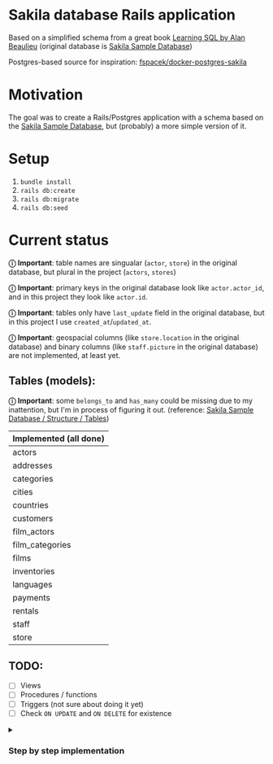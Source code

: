 # Sakila database Rails application

Based on a simplified schema from a great book [Learning SQL by Alan Beaulieu](http://shop.oreilly.com/product/9780596007270.do) (original database is [Sakila Sample Database](https://dev.mysql.com/doc/sakila/en/))

Postgres-based source for inspiration: [fspacek/docker-postgres-sakila](https://github.com/fspacek/docker-postgres-sakila)

# Motivation

The goal was to create a Rails/Postgres application with a schema based on the [Sakila Sample Database](https://dev.mysql.com/doc/sakila/en/), but (probably) a more simple version of it.

# Setup

1. `bundle install`
2. `rails db:create`
3. `rails db:migrate`
4. `rails db:seed`

# Current status

**ⓘ** **Important**: table names are singualar (`actor`, `store`) in the original database, but
plural in the project (`actors`, `stores`)

**ⓘ** **Important**: primary keys in the original database
look like `actor.actor_id`, and in this project they look like `actor.id`.

**ⓘ** **Important**: tables only have `last_update` field in the original database, but in this project
I use `created_at`/`updated_at`.

**ⓘ** **Important**: geospacial columns (like `store.location` in the original database) and binary columns
(like `staff.picture` in the original database) are not implemented, at least yet.

## Tables (models):

**ⓘ** **Important**: some `belongs_to` and `has_many`
could be missing due to my inattention, but I'm in process of figuring it out.
(reference: [Sakila Sample Database  /  Structure  /  Tables](https://dev.mysql.com/doc/sakila/en/sakila-structure-tables.html))

| Implemented (all done)|
| ---------------- |
| actors           |
| addresses        |
| categories       |
| cities           |
| countries        |
| customers        |
| film_actors      |
| film_categories  |
| films            |
| inventories      |
| languages        |
| payments         |
| rentals          |
| staff            |
| store            |

## TODO:

- [ ] Views
- [ ] Procedures / functions
- [ ] Triggers (not sure about doing it yet)
- [ ] Check `ON UPDATE` and `ON DELETE` for existence

<details>
  <summary>
    <h3>Step by step implementation</h3>
  </summary>

  1. [Create `Actor`](#create-actor)
  2. [Create `Category`](#create-category)
  3. [Create `Language`](#create-language)
  4. [Create `Film`](#create-film)
  5. [Create `FilmActor`](#create-filmactor)
  6. [Create `FilmCategory`](#create-filmcategory)
  7. [Bind `Films` with `Actors`, `Films` with `Categories`](#bind-films-with-actors-films-with-categories)
  8. [Create `Country`](#create-country)
  9. [Create `City`](#create-city)
  10. [Bind `City` and `Country`](#bind-city-and-country)
  11. [Create `Address`](#create-address)
  12. [Bind `Address` and `City`](#bind-address-and-city)
  13. [Create `Customer`](#create-customer)
  14. [Bind `Customer` and `Address`](#bind-customer-and-address)
  15. [Create `Inventory`](#create-inventory)
  16. [Set `Language`.`name` limit to 20](#set-languagename-limit-to-20)
  17. [Create `Rental`](#create-rental)
  18. [Create `Payment`](#create-payment)
  19. [Bind `Payment` and `Customer`](#bind-payment-and-customer)
  20. [Create `Store`](#create-store)
  21. [Create `Staff`](#create-staff)
  22. [Add `manager_staff` to `Store`](#add-manager_staff-to-store)
  23. [Add `original_language_id` to `Film`](#add-original_language_id-to-film)
  24. [Rename `original_language_id` and `rental_rate` columns](#rename-original_language_id-and-rental_rate-columns)
  25. [Remove uniqueness index from `city`](#remove-uniqueness-index-from-city)
  26. [Add `store_id` to `Inventory`](#add-store_id-to-inventory)
  27. [Add `staff_id` to `Rentals`](#add-staff_id-to-rentals)
  28. [Add `staff_id` to `Payments`](#add-staff_id-to-payments)
  29. [Fix `Film <-> Actor` associations in models](#fix-film---actor-associations-in-models)
  30. [Fix `Film <-> Category` associations in models](#fix-film---category-associations-in-models)
  31. [Fix `Film <-> Language` associations in models](#fix-language---film-associations-in-models)
  32. [Fix `Store <-> Staff` associations in models](#fix-store---staff-associations-in-models)

  ### Create `Actor`

  First, generate: `rails generate model Actor`

  Then in migration:

  ```ruby
    def change
      create_table :actors do |t|
        t.string :first_name, null: false
        t.string :last_name, null: false

        t.timestamps
      end

      add_index :actors, :first_name
      add_index :actors, :last_name
    end
  ```

  Then in model:

  ```ruby
  class Actor < ApplicationRecord
    validates :first_name, presence: true
    validates :last_name, presence: true
  ```

  ### Create `Category`

  First, generate: `rails generate model Category`

  Then in migration:

  ```ruby
    def change
      create_table :categories do |t|
        t.string :name, null: false

        t.timestamps
      end

      add_index :categories, :name, unique: true
    end
  ```

  Then in model:

  ```ruby
  class Category < ApplicationRecord
    validates :name, presence: true, uniqueness: true
  ```

  ### Create `Language`

  First, generate: `rails generate model Language`

  Then in migration:

  ```ruby
    def change
      create_table :languages do |t|
        t.string :name, null: false

        t.timestamps
      end

      add_index :categories, :name, unique: true
    end
  ```

  Then in model:

  ```ruby
  class Language < ApplicationRecord
    validates :name, presence: true, uniqueness: true
  ```

  ### Create `Film`

  First, generate: `rails generate model Film`

  Then in migration:

  ```ruby
    def change
      create_enum :rating, %w[G PG PG-13 R NC-17]

      create_table :films do |t|
        t.string :title, null: false
        t.text :description
        t.date :release_year
        t.integer :rental_duration, null: false
        t.decimal :rantal_rate, precision: 4, scale: 2, null: false
        t.integer :length, limit: 3
        t.decimal :replacement_cost, precision: 5, scale: 2, null: false
        t.enum :rating, enum_type: 'rating', default: 'G'
        t.string :special_features, array: true

        t.timestamps
  ```
  Another migration to reference `language_id` in `Film`:

  ```ruby
  class AddLanguageToFilm < ActiveRecord::Migration[7.0]
    def change
      add_reference :films, :language, foreign_key: true
  ```

  Then in `Film` model:

  ```ruby
  class Film < ApplicationRecord
    has_one :language

    validates :rental_rate, :rental_duration, :replacement_cost,
              :title, :language_id, presence: true
  ```

  ### Create `FilmActor`

  First, generate: `rails generate model FilmActor`

  Then in migration:

  ```ruby
    def change
      create_table :film_actors do |t|
        t.references :film, null: false, foreign_key: true
        t.references :actor, null: false, foreign_key: true

        t.timestamps
  ```

  Then in model:

  ```ruby
  class FilmActor < ApplicationRecord
    belongs_to :film
    belongs_to :actor

    validates :film, :actor, presence: true
  ```

  ### Create `FilmCategory`

  First, generate: `rails generate model FilmCategory`

  Then in migration:

  ```ruby
    def change
      create_table :film_categories do |t|
        t.references :film, null: false, foreign_key: true
        t.references :category, null: false, foreign_key: true

        t.timestamps
  ```

  Then in model:

  ```ruby
  class FilmCategory < ApplicationRecord
    belongs_to :film
    belongs_to :category

    validates :film, :category, presence: true
  ```

  ### Bind `Films` with `Actors`, `Films` with `Categories`

  In `models/actor.rb`:

  ```diff
  class Actor < ApplicationRecord
  + has_many :films, through: :film_actors

    validates :first_name, presence: true
    validates :last_name, presence: true
  end
  ```

  In `models/film.rb`:

  ```diff
  class Film < ApplicationRecord
    has_one :language
  + has_many :categories, through: :film_categories
  + has_many :actors, through: :film_actors

    validates :rental_rate, :rental_duration, :replacement_cost,
              :title, :language_id, presence: true
  end
  ```

  ### Create `Country`

  First, generate: `rails generate model Country`

  Then in migration:

  ```ruby
    def change
      create_table :countries do |t|
        t.string :country, null: false

        t.timestamps
      end

      add_index :countries, :country, unique: true
  ```

  Then in model:

  ```ruby
  class Country < ApplicationRecord
    validates :country, presence: true, uniqueness: true
  ```

  ### Create `City`

  First, generate: `rails generate model City`

  Then in migration:

  ```ruby
    def change
      create_table :cities do |t|
        t.string :city
        t.references :country, null: false, foreign_key: true

        t.timestamps
      end

      add_index :cities, :city, unique: true
  ```

  Then in model:

  ```ruby
  class City < ApplicationRecord
    belongs_to :country

    validates :city, presence: true, uniqueness: true
  ```

  ### Bind `City` and `Country`

  In `models/country.rb`:

  ```diff
  class Country < ApplicationRecord
  + has_many :cities

    validates :country, presence: true, uniqueness: true
  end
  ```

  ### Create `Address`

  First, generate: `rails generate model Address`

  Then in migration:

  ```ruby
    def change
      create_table :addresses do |t|
        t.string :address, null: false, limit: 50
        t.string :address2, limit: 50
        t.string :district, null: false, limit: 20
        t.references :city, null: false, foreign_key: true
        t.string :postal_code, limit: 10
        t.string :phone, null: false, limit: 20

        t.timestamps
  ```

  Then in model:

  ```ruby
  class Address < ApplicationRecord
    belongs_to :city

    validates :address, :district, :phone, presence: true
  ```

  ### Bind `Address` and `City`

  In `models/city.rb`:

  ```diff
  class City < ApplicationRecord
    belongs_to :country
  + has_many :addresses

    validates :city, presence: true, uniqueness: true
  ```

  ### Create `Customer`

  First, generate: `rails generate model Customer`

  Then in migration:

  ```ruby
    def change
      create_table :customers do |t|
        t.string :first_name, null: false, limit: 45
        t.string :last_name, null: false, limit: 45
        t.string :email, limit: 50
        t.references :address, null: false, foreign_key: true
        t.integer :active

        t.timestamps
  ```

  Then in model:

  ```ruby
  class Customer < ApplicationRecord
    belongs_to :address

    validates :first_name, :last_name, presence: true
    validates :email, length: { maximum: 50 }
  ```

  ### Bind `Customer` and `Address`

  In `models/address.rb`:

  ```diff
  class Address < ApplicationRecord
    belongs_to :city
  + has_many :customers
  ```

  ### Create `Inventory`

  First, generate: `rails generate model Inventory`

  Then in migration:

  ```ruby
    def change
      create_table :inventories do |t|
        t.references :film, null: false, foreign_key: true

        t.timestamps
      end
  ```

  Then in model:

  ```ruby
  class Inventory < ApplicationRecord
    belongs_to :film
  ```

  ### Set `Language`.`name` limit to 20

  First, generate: `rails g migration ChangeLanguageNameLengthLimit`

  Then in migration:

  ```ruby
    def change
      change_column :languages, :name, :string, limit: 20
  ```

  In `models/language.rb`:

  ```diff
  class Language < ApplicationRecord
  + validates :name, presence: true, uniqueness: true, length: { maximum: 20 }
  ```

  ### Create `Rental`

  First, generate: `rails generate model Rental`

  Then in migration:

  ```ruby
    def change
      create_table :rentals do |t|
        t.timestamp :rental_date, null: false
        t.references :inventory, null: false, foreign_key: true
        t.references :customer, null: false, foreign_key: true
        t.timestamp :return_date

        t.timestamps
  ```

  Then in model:

  ```ruby
  class Inventory < ApplicationRecord
    belongs_to :film
  ```

  ### Create `Payment`

  First, generate: `rails generate model Payment`

  Then in migration:

  ```ruby
    def change
      create_table :payments do |t|
        t.references :customer, null: false, foreign_key: true
        t.references :rental, null: false, foreign_key: true
        t.decimal :amount, precision: 5, scale: 2, null: false
        t.timestamp :payment_date, null: false

        t.timestamps
  ```

  Then in model:

  ```ruby
  class Payment < ApplicationRecord
    belongs_to :customer
    belongs_to :rental

    validates :amount, :payment_date, presence: true
  ```

  ### Bind `Payment` and `Customer`

  In `models/customer.rb`:

  ```diff
  class Customer < ApplicationRecord
    belongs_to :address
  + has_many :payments
  ```

  ### Create `Store`

  First, generate: `rails generate model Store`

  Then in migration:

  ```ruby
    def change
      create_table :stores do |t|
        t.references :address, null: false, foreign_key: true

        t.timestamps
  ```

  Then in model:

  ```ruby
  class Store < ApplicationRecord
    belongs_to :address
  ```

  ### Create `Staff`

  First, generate: `rails generate model Staff`

  Then in migration:

  ```ruby
    def change
      create_table :staff do |t|
        t.string :first_name, null: false, limit: 45
        t.string :last_name, null: false, limit: 45
        t.references :address, null: false, foreign_key: true
        t.string :email, limit: 50
        t.references :store, null: false, foreign_key: true
        t.boolean :active, null: false
        t.string :username, null: false, limit: 16
        t.string :password, limit: 40

        t.timestamps
  ```

  Then in model:

  ```ruby
  class Staff < ApplicationRecord
    self.table_name = 'staff'

    belongs_to :address
    belongs_to :store

    validates :first_name, :last_name, presence: true, length: { maximum: 45 }
    validates :email, length: { maximum: 50 }
    validates :username, presence: true, length: { maximum: 16 }
    validates :password, length: { maximum: 40 }
  ```

  ### Add `manager_staff` to `Store`:

  First, generate `rails g migration AddManagerStaffToStore`

  Then in migration:

  ```ruby
  class AddManagerStaffToStore < ActiveRecord::Migration[7.0]
    def change
      add_reference :stores, :manager_staff, index: true, foreign_key: { to_table: :staff }
  ```

  In `models/store.rb`:

  ```diff
  class Store < ApplicationRecord
    belongs_to :address
  + has_one :manager_staff, class_name: 'Staff', foreign_key: :manager_staff
  ```

  ### Add `original_language_id` to `Film`:

  First, generate `rails g migration AddOriginalLanguageIdToFilm`

  Then in migration:

  ```ruby
  class AddOriginalLanguageIdToFilm < ActiveRecord::Migration[7.0]
    def change
      add_reference :films, :original_language_id, foreign_key: { to_table: :languages }
  ```

  ### Rename `original_language_id` and `rental_rate` columns

  I made a couple of typos in `films` table that needed to be fixed:

  ```ruby
      rename_column :films, :original_language_id_id, :original_language_id
  ```

  ```ruby
      rename_column :films, :rantal_rate, :rental_rate
  ```

  ### Remove uniqueness index from `city`

  Put by mistake, to remove:

  ```ruby
      remove_index :cities, :city
  ```

  ### Bind `Customer` and `Store`

  Missed a reference of `store_id` in `customers`:

  ```ruby
      add_reference :customers, :store, foreign_key: true
  ```

  ### Add `store_id` to `Inventory`

  ```ruby
    def change
      add_reference :inventories, :store, null: false, foreign_key: true
  ```

  ### Add `staff_id` to `Rentals`

  ```ruby
    add_reference :rentals, :staff, null: false, foreign_key: { to_table: :staff }
  ```

  ### Add `staff_id` to `Payments`

  ```ruby
    add_reference :payments, :staff, null: false, foreign_key: { to_table: :staff }
  ```

  ### Fix `Film <-> Actor` associations in models

  In `models/actor.rb`:

  ```diff
  class Actor < ApplicationRecord
  + has_many :film_actors
    has_many :films, through: :film_actors
  ```

  In `models/film.rb`:

  ```diff
  class Film < ApplicationRecord
    # ...
  + has_many :film_actors
    has_many :actors, through: :film_actors
  ```

  ### Fix `Film <-> Category` associations in models

  In `models/film.rb`:

  ```diff
  + has_many :film_categories
  ```

  In `models/category.rb`:

  ```diff
  + has_many :film_categories
  + has_many :films, through: :film_categories
  ```

  ### Fix `Language <-> Film` associations in models

  In `models/film.rb`:

  ```diff
  - has_one :language
  + belongs_to :language
  ```

  ### Fix `Store <-> Staff` associations in models

  In `models/store.rb`:

  ```diff
  - has_one :manager_staff, class_name: 'Staff', foreign_key: :manager_staff
  + belongs_to :manager_staff, class_name: 'Staff', foreign_key: :manager_staff_id
  + has_many :staff
  ```
</details>
